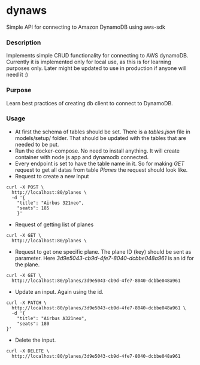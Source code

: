 # dynaws
Simple API for connecting to Amazon DynamoDB using aws-sdk

### Description
Implements simple CRUD functionality for connecting to AWS dynamoDB.
Currently it is implemented only for local use, as this is for learning purposes only.
Later might be updated to use in production if anyone will need it :)


### Purpose
Learn best practices of creating db client to connect to DynamoDB.

### Usage
* At first the schema of tables should be set. There is a _tables.json_ file in models/setup/ folder. That should be updated with the tables that are needed to be put.
* Run the docker-compose. No need to install anything. It will create container with node js app and dynamodb connected.
* Every endpoint is set to have the table name in it. So for making _GET_ request to get all datas from table _Planes_ the request should look like.
* Request to create a new input

```
curl -X POST \
  http://localhost:80/planes \
  -d '{
	"title": "Airbus 321neo",
	"seats": 185
	}'
```
* Request of getting list of planes
```
curl -X GET \
  http://localhost:80/planes \
```
* Request to get one specific plane. The plane ID (key) should be sent as parameter. Here _3d9e5043-cb9d-4fe7-8040-dcbbe048a961_ is an id for the plane.
```
curl -X GET \
  http://localhost:80/planes/3d9e5043-cb9d-4fe7-8040-dcbbe048a961
```
* Update an input. Again using the id.
```
curl -X PATCH \
  http://localhost:80/planes/3d9e5043-cb9d-4fe7-8040-dcbbe048a961 \
  -d '{
	"title": "Airbus A321neo",
	"seats": 180
}'
```
* Delete the input.
```
curl -X DELETE \
  http://localhost:80/planes/3d9e5043-cb9d-4fe7-8040-dcbbe048a961
```
